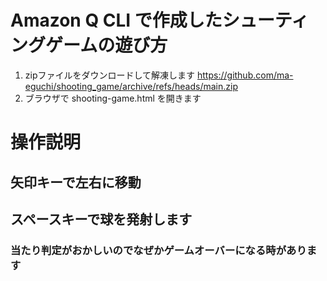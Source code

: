 # Amazon Q CLI で作成したシューティングゲームの遊び方

1. zipファイルをダウンロードして解凍します
https://github.com/ma-eguchi/shooting_game/archive/refs/heads/main.zip
2. ブラウザで shooting-game.html を開きます

# 操作説明
## 矢印キーで左右に移動
## スペースキーで球を発射します

### 当たり判定がおかしいのでなぜかゲームオーバーになる時があります

